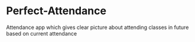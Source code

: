 # Perfect-Attendance

Attendance app which gives clear picture about attending classes in future based on current attendance


